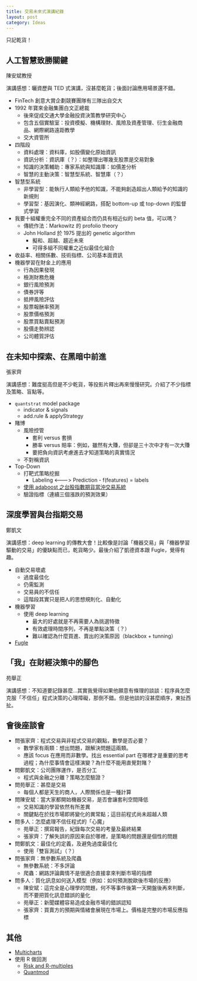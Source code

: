 ```yaml
---
title: 交易未來式演講紀錄
layout: post
category: Ideas
---
```


只記乾貨！

## 人工智慧致勝關鍵

陳安斌教授

演講感想：曬資歷與 TED 式演講，沒甚麼乾貨；後面討論應用場景還不錯。

- FinTech 創意大賞企劃競賽團隊有三隊出自交大
- 1992 年寶來金融集團白文正總裁
  - 後來促成交通大學金融投資決策教學研究中心
  - 包含五個實驗室：投資模擬、機構理財、風險及資產管理、衍生金融商品、網際網路遠距教學
  - 交大資管所
- 四階段
  - 資料處理：資料庫，如股價變化原始資訊
  - 資訊分析：資訊庫（？）：如整理出哪幾支股票是交易對象
  - 知識的決策輔助：專家系統與知識庫：如價差分析
  - 智慧的主動決策：智慧型系統、智慧庫（？）
- 智慧型系統
  - 非學習型：能執行人類給予他的知識，不能夠創造超出人類給予的知識的新規則
  - 學習型：基因演化、類神經網路，搭配 bottom-up 或 top-down 的監督式學習
- 我要十組權重完全不同的資產組合而仍具有相近似的 beta 值，可以嗎？
  - 傳統作法：Markowitz 的 profolio theory
  - John Holland 於 1975 提出的 genetic algorithm
    - 擬和、超越、趨近未來
    - 可得多組不同權重之近似最佳化組合
- 收益率、相關係數、技術指標、公司基本面資訊
- 機器學習在財金上的應用
  - 行為因果發現
  - 檢測財務危機
  - 銀行風險預測
  - 債券評等
  - 抵押風險評估
  - 股票報酬率預測
  - 股票價格預測
  - 股票買點賣點預測
  - 股價走勢辨認
  - 公司體質評估

## 在未知中探索、在黑暗中前進

張家齊

演講感想：難度挺高但是不少乾貨，等投影片釋出再來慢慢研究。介紹了不少指標及策略、盲點等。

- `quantstrat` model package
  - indicator & signals
  - add.rule & applyStrategy
- 賭博
  - 風險控管
    - 套利 versus 套損
    - 勝率 versus 賠率：例如，雖然有大賺，但卻是三十次中才有一次大賺
    - 要把負向資訊考慮進去才知道策略的真實情況
  - 不對稱資訊
- Top-Down
  - 打靶式策略挖掘
    - Labeling <---> Prediction - f(features) = labels
  - [使用 adaboost 之台股指數期貨當沖交易系統](https://www.csie.ntu.edu.tw/~lyuu/theses/thesis_r95944016.pdf)
  - 驗證指標（連續三個漲跌的預測效果）

## 深度學習與台指期交易

鄭凱文

演講感想：deep learning 的傳教大會！比較像是討論「機器交易」與「機器學習驅動的交易」的優缺點而已，乾貨略少。最後介紹了凱德資本跟 Fugle，覺得有趣。

- 自動交易壞處
  - 過度最佳化
  - 仍需監測
  - 交易員的不信任
  - 這階段其實只是把人的思想規則化、自動化
- 機器學習
  - 使用 deep learning
    - 最大的好處就是不再需要人為挑選特徵
    - 有效處理時間序列，不再是單點決策（？）
    - 難以確認為什麼買進、賣出的決策原因（blackbox + tunning）
- [Fugle](https://www.fugle.tw/)

## 「我」在財經決策中的腳色

苑舉正

演講感想：不知道要記錄甚麼...其實我覺得如果他願意有條理的談談：程序員怎麼克服「不信任」程式決策的心理障礙，那倒不錯。但是他談的沒甚麼順序，東扯西扯。

## 會後座談會

- 問張家齊：程式交易與非程式交易的觀點，數學是否必要？
  - 數學家有兩類：想出問題，跟解決問題這兩類。
  - 應該 focus 在應用而非數學。找出 essential part 在哪裡才是重要的思考過程；為什麼事情會這樣演變？為什麼不能用直覺對賭？
- 問鄭凱文：公司團隊運作，是否分工
  - 程式與金融之分離？策略怎麼驗證？
- 問苑舉正：甚麼是交易
  - 每個人都是天生的商人，人際關係也是一種計算
- 問陳安斌：當大家都開始機器交易，是否會讓套利空間降低
  - 交易知識的學習依然有所差異
  - 關鍵點在於找市場即將變化的異常點；這目前程式尚未超越人類
- 問多人：怎麼處理不信任程式的「心魔」
  - 苑舉正：撰寫報告，紀錄每次交易的考量及最終結果
  - 張家齊：了解失誤的原因來自於哪裡，是策略的問題還是個性的問題
- 問鄭凱文：最佳化的定義，及避免過度最佳化
  - 使用「雙盲測試」（？）
- 問張家齊：無參數系統及爬蟲
  - 無參數系統：不多評論
  - 爬蟲：網路評論輿情不是很適合直接拿來判斷市場的指標
- 問多人：質化訊息如何送入模型（例如：如何預測脫歐後市場的反應）
  - 陳安斌：這完全是心理學的問題，何不等事件後第一天開盤後再來判斷，而不要把質化訊息錯誤的量化
  - 苑舉正：新聞媒體容易造成金融市場的錯誤認知
  - 張家齊：買賣方的預期與情緒會展現在市場上。價格是完整的市場反應指標

## 其他

- [Multicharts](http://www.multicharts.com.tw/)
- 使用 R 做回測
  - [Risk and R-multiples](http://www.vantharp.com/tharp-concepts/risk-and-r-multiples.asp)
  - [Quantmod](http://www.quantmod.com/)
